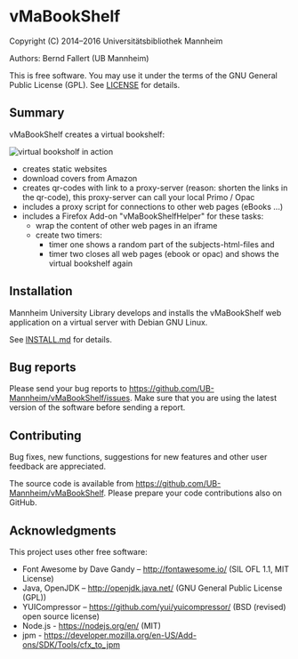 # vMaBookShelf

Copyright (C) 2014–2016 Universitätsbibliothek Mannheim

Authors: Bernd Fallert (UB Mannheim)

This is free software. You may use it under the terms of the
GNU General Public License (GPL). See [LICENSE](LICENSE) for details.


## Summary

vMaBookShelf creates a virtual bookshelf:

![virtual booksholf in action](http://www.bib.uni-mannheim.de/webfiles/github/vMaBookShelf/images/lbs.jpg)

- creates static websites
- download covers from Amazon
- creates qr-codes with link to a proxy-server
  (reason: shorten the links in the qr-code), this proxy-server can call
  your local Primo / Opac
- includes a proxy script for connections to other web pages (eBooks ...)
- includes a Firefox Add-on "vMaBookShelfHelper" for these tasks:
  - wrap the content of other web pages in an iframe
  - create two timers:
    - timer one shows a random part of the subjects-html-files and
    - timer two closes all web pages (ebook or opac) and shows the
      virtual bookshelf again


## Installation

Mannheim University Library develops and installs the vMaBookShelf web
application on a virtual server with Debian GNU Linux.

See [INSTALL.md](INSTALL.md) for details.


## Bug reports

Please send your bug reports to https://github.com/UB-Mannheim/vMaBookShelf/issues.
Make sure that you are using the latest version of the software
before sending a report.


## Contributing

Bug fixes, new functions, suggestions for new features and
other user feedback are appreciated.

The source code is available from https://github.com/UB-Mannheim/vMaBookShelf.
Please prepare your code contributions also on GitHub.


## Acknowledgments

This project uses other free software:

* Font Awesome by Dave Gandy – http://fontawesome.io/ (SIL OFL 1.1, MIT License)
* Java, OpenJDK – http://openjdk.java.net/ (GNU General Public License (GPL))
* YUICompressor – https://github.com/yui/yuicompressor/ (BSD (revised) open source license)
* Node.js       - https://nodejs.org/en/ (MIT)
* jpm           - https://developer.mozilla.org/en-US/Add-ons/SDK/Tools/cfx_to_jpm
